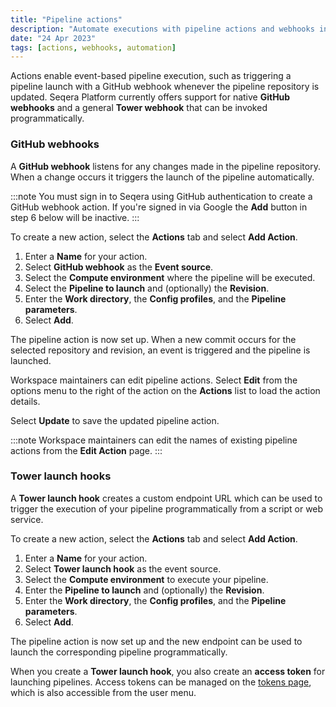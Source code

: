 ```yaml
---
title: "Pipeline actions"
description: "Automate executions with pipeline actions and webhooks in Seqera Platform."
date: "24 Apr 2023"
tags: [actions, webhooks, automation]
---
```


Actions enable event-based pipeline execution, such as triggering a pipeline launch with a GitHub webhook whenever the pipeline repository is updated. Seqera Platform currently offers support for native **GitHub webhooks** and a general **Tower webhook** that can be invoked programmatically.

### GitHub webhooks

A **GitHub webhook** listens for any changes made in the pipeline repository. When a change occurs it triggers the launch of the pipeline automatically.

:::note
You must sign in to Seqera using GitHub authentication to create a GitHub webhook action. If you're signed in via Google the **Add** button in step 6 below will be inactive.
:::

To create a new action, select the **Actions** tab and select **Add Action**.

1. Enter a **Name** for your action.
1. Select **GitHub webhook** as the **Event source**.
1. Select the **Compute environment** where the pipeline will be executed.
1. Select the **Pipeline to launch** and (optionally) the **Revision**.
1. Enter the **Work directory**, the **Config profiles**, and the **Pipeline parameters**.
1. Select **Add**.

The pipeline action is now set up. When a new commit occurs for the selected repository and revision, an event is triggered and the pipeline is launched.

Workspace maintainers can edit pipeline actions. Select **Edit** from the options menu to the right of the action on the **Actions** list to load the action details.

Select **Update** to save the updated pipeline action.

:::note
Workspace maintainers can edit the names of existing pipeline actions from the **Edit Action** page.
:::

### Tower launch hooks

A **Tower launch hook** creates a custom endpoint URL which can be used to trigger the execution of your pipeline programmatically from a script or web service.

To create a new action, select the **Actions** tab and select **Add Action**.

1. Enter a **Name** for your action.
1. Select **Tower launch hook** as the event source.
1. Select the **Compute environment** to execute your pipeline.
1. Enter the **Pipeline to launch** and (optionally) the **Revision**.
1. Enter the **Work directory**, the **Config profiles**, and the **Pipeline parameters**.
1. Select **Add**.

The pipeline action is now set up and the new endpoint can be used to launch the corresponding pipeline programmatically.

When you create a **Tower launch hook**, you also create an **access token** for launching pipelines. Access tokens can be managed on the [tokens page](https://cloud.seqera.io/tokens), which is also accessible from the user menu.
